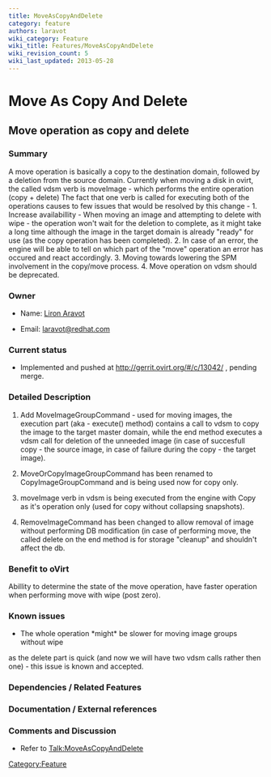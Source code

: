```yaml
---
title: MoveAsCopyAndDelete
category: feature
authors: laravot
wiki_category: Feature
wiki_title: Features/MoveAsCopyAndDelete
wiki_revision_count: 5
wiki_last_updated: 2013-05-28
---
```


# Move As Copy And Delete

## Move operation as copy and delete

### Summary

A move operation is basically a copy to the destination domain, followed by a deletion from the source domain. Currently when moving a disk in ovirt, the called vdsm verb is moveImage - which performs the entire operation (copy + delete) The fact that one verb is called for executing both of the operations causes to few issues that would be resolved by this change - 1. Increase availabillity - When moving an image and attempting to delete with wipe - the operation won't wait for the deletion to complete, as it might take a long time although the image in the target domain is already "ready" for use (as the copy operation has been completed). 2. In case of an error, the engine will be able to tell on which part of the "move" operation an error has occured and react accordingly. 3. Moving towards lowering the SPM involvement in the copy/move process. 4. Move operation on vdsm should be deprecated.

### Owner

*   Name: [ Liron Aravot](User:laravot)

<!-- -->

*   Email: <laravot@redhat.com>

### Current status

*   Implemented and pushed at <http://gerrit.ovirt.org/#/c/13042/> , pending merge.

### Detailed Description

1. Add MoveImageGroupCommand - used for moving images, the execution part (aka - execute() method) contains a call to vdsm to copy the image to the target master domain, while the end method executes a vdsm call for deletion of the unneeded image (in case of succesfull copy - the source image, in case of failure during the copy - the target image).

2. MoveOrCopyImageGroupCommand has been renamed to CopyImageGroupCommand and is being used now for copy only.

3. moveImage verb in vdsm is being executed from the engine with Copy as it's operation only (used for copy without collapsing snapshots).

4. RemoveImageCommand has been changed to allow removal of image without performing DB modification (in case of performing move, the called delete on the end method is for storage "cleanup" and shouldn't affect the db.

### Benefit to oVirt

Abillity to determine the state of the move operation, have faster operation when performing move with wipe (post zero).

### Known issues

*   The whole operation \*might\* be slower for moving image groups without wipe

as the delete part is quick (and now we will have two vdsm calls rather then one) - this issue is known and accepted.

### Dependencies / Related Features

### Documentation / External references

### Comments and Discussion

*   Refer to <Talk:MoveAsCopyAndDelete>

<Category:Feature>
